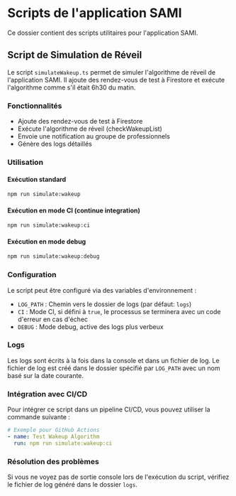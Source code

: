 # Scripts de l'application SAMI

Ce dossier contient des scripts utilitaires pour l'application SAMI.

## Script de Simulation de Réveil

Le script `simulateWakeup.ts` permet de simuler l'algorithme de réveil de l'application SAMI. Il ajoute des rendez-vous de test à Firestore et exécute l'algorithme comme s'il était 6h30 du matin.

### Fonctionnalités

- Ajoute des rendez-vous de test à Firestore
- Exécute l'algorithme de réveil (checkWakeupList)
- Envoie une notification au groupe de professionnels
- Génère des logs détaillés

### Utilisation

#### Exécution standard

```bash
npm run simulate:wakeup
```

#### Exécution en mode CI (continue integration)

```bash
npm run simulate:wakeup:ci
```

#### Exécution en mode debug

```bash
npm run simulate:wakeup:debug
```

### Configuration

Le script peut être configuré via des variables d'environnement :

- `LOG_PATH` : Chemin vers le dossier de logs (par défaut: `logs`)
- `CI` : Mode CI, si défini à `true`, le processus se terminera avec un code d'erreur en cas d'échec
- `DEBUG` : Mode debug, active des logs plus verbeux

### Logs

Les logs sont écrits à la fois dans la console et dans un fichier de log. Le fichier de log est créé dans le dossier spécifié par `LOG_PATH` avec un nom basé sur la date courante.

### Intégration avec CI/CD

Pour intégrer ce script dans un pipeline CI/CD, vous pouvez utiliser la commande suivante :

```yaml
# Exemple pour GitHub Actions
- name: Test Wakeup Algorithm
  run: npm run simulate:wakeup:ci
```

### Résolution des problèmes

Si vous ne voyez pas de sortie console lors de l'exécution du script, vérifiez le fichier de log généré dans le dossier `logs`. 